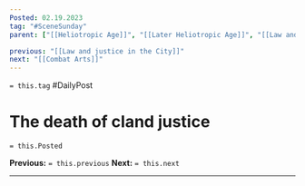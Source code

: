 ```yaml
---
Posted: 02.19.2023
tag: "#SceneSunday"
parent: ["[[Heliotropic Age]]", "[[Later Heliotropic Age]]", "[[Law and justice in the City]]", "[[Jurisweard]]"]

previous: "[[Law and justice in the City]]"
next: "[[Combat Arts]]"
---
```

`= this.tag` #DailyPost 
# The death of cland justice
`= this.Posted`

**Previous:** `= this.previous`
**Next:** `= this.next`

---


